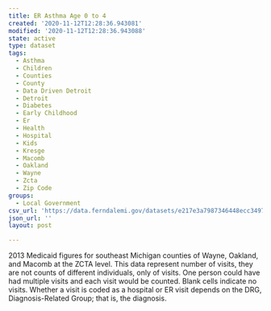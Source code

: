 ```yaml
---
title: ER Asthma Age 0 to 4
created: '2020-11-12T12:28:36.943081'
modified: '2020-11-12T12:28:36.943088'
state: active
type: dataset
tags:
  - Asthma
  - Children
  - Counties
  - County
  - Data Driven Detroit
  - Detroit
  - Diabetes
  - Early Childhood
  - Er
  - Health
  - Hospital
  - Kids
  - Kresge
  - Macomb
  - Oakland
  - Wayne
  - Zcta
  - Zip Code
groups:
  - Local Government
csv_url: 'https://data.ferndalemi.gov/datasets/e217e3a7987346448ecc3497d34d4d36_3.csv'
json_url: ''
layout: post

---
```

2013 Medicaid figures for southeast Michigan counties of Wayne, Oakland, and Macomb at the ZCTA level. This data represent number of visits, they are not counts of different individuals, only of visits. One person could have had multiple visits and each visit would be counted. Blank cells indicate no visits. Whether a visit is coded as a hospital or ER visit depends on the DRG, Diagnosis-Related Group; that is, the diagnosis.
